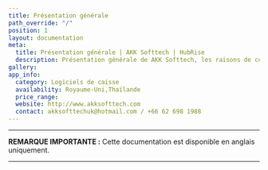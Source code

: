 ```yaml
---
title: Présentation générale
path_override: "/"
position: 1
layout: documentation
meta:
  title: Présentation générale | AKK Softtech | HubRise
  description: Présentation générale de AKK Softtech, les raisons de connecter AKK Softtech à HubRise et les fonctionnalités de l'intégration avec HubRise.
gallery:
app_info:
  category: Logiciels de caisse
  availability: Royaume-Uni,Thaïlande
  price_range:
  website: http://www.akksofttech.com
  contact: akksofttechuk@hotmail.com / +66 62 698 1988
---
```


---

**REMARQUE IMPORTANTE :** Cette documentation est disponible <Link href="/apps/akk-softtech">en anglais uniquement</Link>.

---

